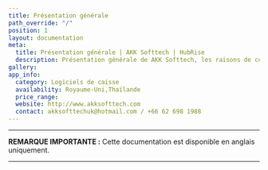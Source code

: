 ```yaml
---
title: Présentation générale
path_override: "/"
position: 1
layout: documentation
meta:
  title: Présentation générale | AKK Softtech | HubRise
  description: Présentation générale de AKK Softtech, les raisons de connecter AKK Softtech à HubRise et les fonctionnalités de l'intégration avec HubRise.
gallery:
app_info:
  category: Logiciels de caisse
  availability: Royaume-Uni,Thaïlande
  price_range:
  website: http://www.akksofttech.com
  contact: akksofttechuk@hotmail.com / +66 62 698 1988
---
```


---

**REMARQUE IMPORTANTE :** Cette documentation est disponible <Link href="/apps/akk-softtech">en anglais uniquement</Link>.

---

